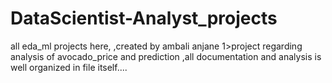 # DataScientist-Analyst_projects
all eda_ml projects here, ,created  by  ambali anjane
1>project regarding analysis of avocado_price and prediction ,all documentation and analysis is well organized  in file itself....
